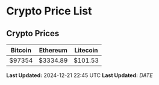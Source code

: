 # Crypto Price List

## Crypto Prices
| Bitcoin | Ethereum | Litecoin |
| ------- | -------- | -------- |
| $97354 | $3334.89 | $101.53 |
**Last Updated:** 2024-12-21 22:45 UTC
**Last Updated:** $DATE$
